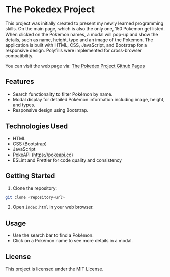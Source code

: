 # The Pokedex Project

This project was initially created to present my newly learned programming skills.  On the main page, which is also the only one, 150 Pokemon get listed. When clicked on the Pokemon names, a modal will pop-up and show the details, such as name, height, type and an image of the Pokemon. The application is built with HTML, CSS, JavaScript, and Bootstrap for a responsive design. Polyfills were implemented for cross-browser compatibility.

You can visit the web page via: [The Pokedex Project Github Pages](https://ensklc93.github.io/pokedex-project/)

## Features

- Search functionality to filter Pokémon by name.
- Modal display for detailed Pokémon information including image, height, and types.
- Responsive design using Bootstrap.

## Technologies Used

- HTML
- CSS (Bootstrap)
- JavaScript
- PokeAPI (https://pokeapi.co)
- ESLint and Prettier for code quality and consistency

## Getting Started

1. Clone the repository:
```bash
git clone <repository-url>
```

2. Open `index.html` in your web browser.

## Usage

- Use the search bar to find a Pokémon.
- Click on a Pokémon name to see more details in a modal.

## License

This project is licensed under the MIT License.
